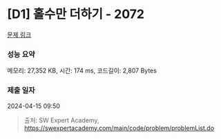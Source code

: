 # [D1] 홀수만 더하기 - 2072 

[문제 링크](https://swexpertacademy.com/main/code/problem/problemDetail.do?contestProbId=AV5QSEhaA5sDFAUq) 

### 성능 요약

메모리: 27,352 KB, 시간: 174 ms, 코드길이: 2,807 Bytes

### 제출 일자

2024-04-15 09:50



> 출처: SW Expert Academy, https://swexpertacademy.com/main/code/problem/problemList.do